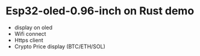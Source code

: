 # Esp32-oled-0.96-inch on Rust demo

* display on oled
* Wifi connect
* Https client
* Crypto Price display (BTC/ETH/SOL)
